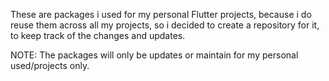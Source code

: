 These are packages i used for my personal Flutter projects, because i do reuse them across all my projects, so i decided to create a repository for it, to keep track of the changes and updates.

NOTE: The packages will only be updates or maintain for my personal used/projects only.